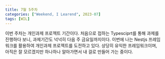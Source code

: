 ```yaml
---
title: 7월 5주차
categories: ["Weekend, I Learend", 2023-07]
tags: [WIL]
---
```


이번 주차는 개인과제 프로젝트 기간이다.
처음으로 접하는 Typesciprt를 통해 과제를 진행하다 보니, 과제기간도 넉넉히 다음 주 금요일까지이다.
이번에 나는 Nestjs 프레임워크를 활용하여 개인과제 프로젝트를 도전하고 있다.
상당히 유익한 프레임워크이며, 아직은 잘 모르겠지만 하나하나 알아가면서 내 걸로 만들어 가는 중이다.
